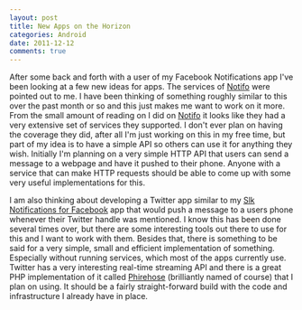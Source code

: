 ```yaml
---
layout: post
title: New Apps on the Horizon
categories: Android
date: 2011-12-12
comments: true
---
```

After some back and forth with a user of my Facebook Notifications
app I've been looking at a few new ideas for apps. The services of
[Notifo](http://notifo.com/) were pointed out to me.  I have been thinking of
something roughly similar to this over the past month or so and this just makes
me want to work on it more. From the small amount of reading on I did on
[Notifo](http://notifo.com/) it looks like they had a very extensive set of
services they supported. I don't ever plan on having the coverage they did,
after all I'm just working on this in my free time, but part of my idea is
to have a simple API so others can use it for anything they wish. Initially
I'm planning on a very simple HTTP API that users can send a message to a
webpage and have it pushed to their phone. Anyone with a service that can
make HTTP requests should be able to come up with some very useful implementations
for this.

I am also thinking about developing a Twitter app similar to my [Slk Notifications
for Facebook](https://market.android.com/details?id=com.lukekorth.facebookNotifications)
app that would push a message to a users phone whenever their
Twitter handle was mentioned. I know this has been done several times over,
but there are some interesting tools out there to use for this and I want to
work with them. Besides that, there is something to be said for a very simple, small
and efficient implementation of something. Especially without running services,
which most of the apps currently use. Twitter has a very interesting real-time
streaming API and there is a great PHP implementation of it called
[Phirehose](https://github.com/fennb/phirehose) (brilliantly named of course)
that I plan on using. It should be a fairly straight-forward build with the code
and infrastructure I already have in place.
